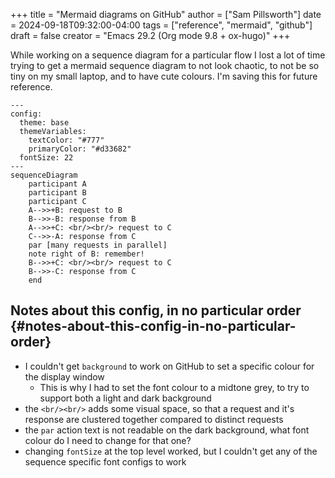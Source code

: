 +++
title = "Mermaid diagrams on GitHub"
author = ["Sam Pillsworth"]
date = 2024-09-18T09:32:00-04:00
tags = ["reference", "mermaid", "github"]
draft = false
creator = "Emacs 29.2 (Org mode 9.8 + ox-hugo)"
+++

While working on a sequence diagram for a particular flow I lost a lot of time
trying to get a mermaid sequence diagram to not look chaotic, to not be so tiny
on my small laptop, and to have cute colours. I'm saving this for future
reference.

```mermaid
---
config:
  theme: base
  themeVariables:
    textColor: "#777"
    primaryColor: "#d33682"
  fontSize: 22
---
sequenceDiagram
    participant A
    participant B
    participant C
    A-->>+B: request to B
    B-->>-B: response from B
    A-->>+C: <br/><br/> request to C
    C-->>-A: response from C
    par [many requests in parallel]
    note right of B: remember!
    B-->>+C: <br/><br/> request to C
    B-->>-C: response from C
    end
```


## Notes about this config, in no particular order {#notes-about-this-config-in-no-particular-order}

-   I couldn't get `background` to work on GitHub to set a specific colour for the display window
    -   This is why I had to set the font colour to a midtone grey, to try to support both a light and dark background
-   the `<br/><br/>` adds some visual space, so that a request and it's response are clustered together compared to distinct requests
-   the `par` action text is not readable on the dark background, what font colour do I need to change for that one?
-   changing `fontSize` at the top level worked, but I couldn't get any of the sequence specific font configs to work
